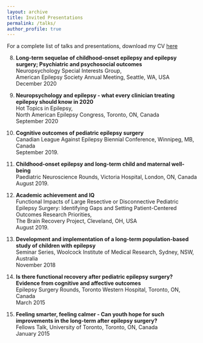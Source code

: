 ```yaml
---
layout: archive
title: Invited Presentations
permalink: /talks/
author_profile: true
---
```


For a complete list of talks and presentations, download my CV <a href="/files/Klajdi_Puka_CV.pdf" target="_blank"> here </a> 


8. **Long-term sequelae of childhood-onset epilepsy and epilepsy surgery; Psychiatric and psychosocial outcomes** \
Neuropsychology Special Interests Group, \
American Epilepsy Society Annual Meeting, Seattle, WA, USA\
December 2020


7. **Neuropsychology and epilepsy - what every clinician treating epilepsy should know in 2020** \
Hot Topics in Epilepsy, \
North American Epilepsy Congress, Toronto, ON, Canada\
September 2020
      

6. **Cognitive outcomes of pediatric epilepsy surgery** \
Canadian League Against Epilepsy Biennial Conference, Winnipeg, MB, Canada\
September 2019. 


5. **Childhood-onset epilepsy and long-term child and maternal well-being**\
Paediatric Neuroscience Rounds, Victoria Hospital, London, ON, Canada\
August 2019. 



4. **Academic achievement and IQ**\
Functional Impacts of Large Resective or Disconnective Pediatric Epilepsy Surgery: Identifying Gaps and Setting Patient-Centered Outcomes Research Priorities, \
The Brain Recovery Project, Cleveland, OH, USA\
August 2019. 
    

3. **Development and implementation of a long-term population-based study of children with epilepsy**\
Seminar Series, Woolcock Institute of Medical Research, Sydney, NSW, Australia\
November 2018

2. **Is there functional recovery after pediatric epilepsy surgery? Evidence from cognitive and affective outcomes**\
Epilepsy Surgery Rounds, Toronto Western Hospital, Toronto, ON, Canada\
March 2015


1. **Feeling smarter, feeling calmer - Can youth hope for such improvements in the long-term after epilepsy surgery?**\
Fellows Talk, University of Toronto, Toronto, ON, Canada\
January 2015
